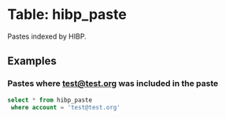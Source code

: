 # Table: hibp_paste

Pastes indexed by HIBP.

## Examples

### Pastes where test@test.org was included in the paste

```sql
select * from hibp_paste
 where account = 'test@test.org'
```
